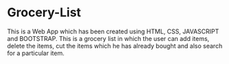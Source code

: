 # Grocery-List
This is a Web App which has been created using HTML, CSS, JAVASCRIPT and BOOTSTRAP. This is a grocery list in which the user can add items, delete the items, cut the items which he has already bought and also search for a particular item.
